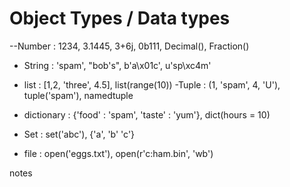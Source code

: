 # Object Types / Data types

--Number : 1234, 3.1445, 3+6j, 0b111, Decimal(), Fraction()

- String : 'spam', "bob's", b'a\x01c', u'sp\xc4m'
- list : [1,2, 'three', 4.5], list(range(10))
-Tuple : (1, 'spam', 4, 'U'), tuple('spam'), namedtuple
- dictionary : {'food' : 'spam', 'taste' : 'yum'}, dict(hours = 10)

- Set : set('abc'), {'a', 'b' 'c'}

- file : open('eggs.txt'), open(r'c:ham.bin', 'wb')

notes
